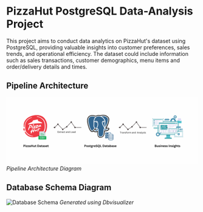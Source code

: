 # PizzaHut PostgreSQL Data-Analysis Project
This project aims to conduct data analytics on PizzaHut's dataset using PostgreSQL, providing valuable insights into customer preferences, sales trends, and operational efficiency. The dataset could include information such as sales transactions, customer demographics, menu items and order/delivery details and times.

## Pipeline Architecture
![Pipeline Architecture](https://github.com/AjithK1999/PizzaHut---PostgreSQL-Data-Analysis-Project/blob/main/ELT%20Project%20Image.png?raw=true)
*Pipeline Architecture Diagram*

## Database Schema Diagram 
![Database Schema](https://i.postimg.cc/vZ002s6C/Db-Visualizer-Schema-Diagram.png)
*Generated using Dbvisualizer*
